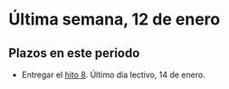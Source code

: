 # Última semana, 12 de enero

## Plazos en este periodo

- Entregar
  el
  [hito 8](http://jj.github.io/IV/documentos/proyecto/6.Microservicios). Último
  día lectivo, 14 de enero.
